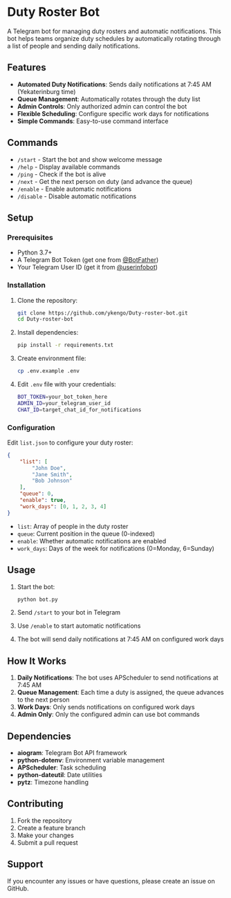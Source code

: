 # Duty Roster Bot

A Telegram bot for managing duty rosters and automatic notifications. This bot helps teams organize duty schedules by automatically rotating through a list of people and sending daily notifications.

## Features

- **Automated Duty Notifications**: Sends daily notifications at 7:45 AM (Yekaterinburg time)
- **Queue Management**: Automatically rotates through the duty list
- **Admin Controls**: Only authorized admin can control the bot
- **Flexible Scheduling**: Configure specific work days for notifications
- **Simple Commands**: Easy-to-use command interface

## Commands

- `/start` - Start the bot and show welcome message
- `/help` - Display available commands
- `/ping` - Check if the bot is alive
- `/next` - Get the next person on duty (and advance the queue)
- `/enable` - Enable automatic notifications
- `/disable` - Disable automatic notifications

## Setup

### Prerequisites

- Python 3.7+
- A Telegram Bot Token (get one from [@BotFather](https://t.me/botfather))
- Your Telegram User ID (get it from [@userinfobot](https://t.me/userinfobot))

### Installation

1. Clone the repository:
   ```bash
   git clone https://github.com/ykengo/Duty-roster-bot.git
   cd Duty-roster-bot
   ```

2. Install dependencies:
   ```bash
   pip install -r requirements.txt
   ```

3. Create environment file:
   ```bash
   cp .env.example .env
   ```

4. Edit `.env` file with your credentials:
   ```bash
   BOT_TOKEN=your_bot_token_here
   ADMIN_ID=your_telegram_user_id
   CHAT_ID=target_chat_id_for_notifications
   ```

### Configuration

Edit `list.json` to configure your duty roster:

```json
{
    "list": [
        "John Doe",
        "Jane Smith",
        "Bob Johnson"
    ],
    "queue": 0,
    "enable": true,
    "work_days": [0, 1, 2, 3, 4]
}
```

- `list`: Array of people in the duty roster
- `queue`: Current position in the queue (0-indexed)
- `enable`: Whether automatic notifications are enabled
- `work_days`: Days of the week for notifications (0=Monday, 6=Sunday)

## Usage

1. Start the bot:
   ```bash
   python bot.py
   ```

2. Send `/start` to your bot in Telegram

3. Use `/enable` to start automatic notifications

4. The bot will send daily notifications at 7:45 AM on configured work days

## How It Works

1. **Daily Notifications**: The bot uses APScheduler to send notifications at 7:45 AM
2. **Queue Management**: Each time a duty is assigned, the queue advances to the next person
3. **Work Days**: Only sends notifications on configured work days
4. **Admin Only**: Only the configured admin can use bot commands

## Dependencies

- **aiogram**: Telegram Bot API framework
- **python-dotenv**: Environment variable management
- **APScheduler**: Task scheduling
- **python-dateutil**: Date utilities
- **pytz**: Timezone handling


## Contributing

1. Fork the repository
2. Create a feature branch
3. Make your changes
4. Submit a pull request

## Support

If you encounter any issues or have questions, please create an issue on GitHub.